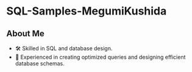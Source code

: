 # SQL-Samples-MegumiKushida
## About Me
- 🛠️ Skilled in SQL and database design.
- 🚀 Experienced in creating optimized queries and designing efficient database schemas.

